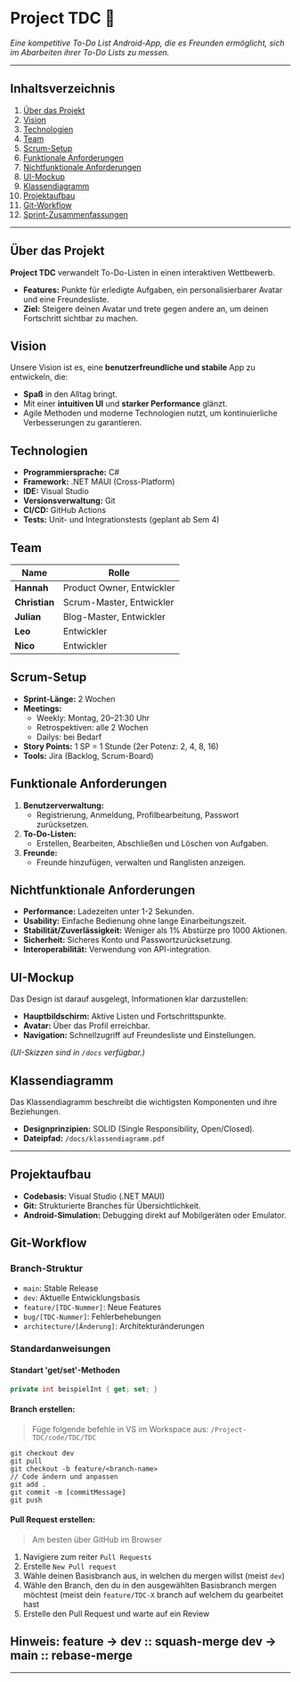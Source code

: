 # **Project TDC 📝**  
*Eine kompetitive To-Do List Android-App, die es Freunden ermöglicht, sich im Abarbeiten ihrer To-Do Lists zu messen.*  

---

## **Inhaltsverzeichnis**  
1. [Über das Projekt](#über-das-projekt)  
2. [Vision](#vision)  
3. [Technologien](#technologien)  
4. [Team](#team)  
5. [Scrum-Setup](#scrum-setup)  
6. [Funktionale Anforderungen](#funktionale-anforderungen)  
7. [Nichtfunktionale Anforderungen](#nichtfunktionale-anforderungen)  
8. [UI-Mockup](#ui-mockup)  
9. [Klassendiagramm](#klassendiagramm)  
10. [Projektaufbau](#projektaufbau)  
11. [Git-Workflow](#git-workflow)  
12. [Sprint-Zusammenfassungen](#sprint-zusammenfassungen)  

---

## **Über das Projekt**  
**Project TDC** verwandelt To-Do-Listen in einen interaktiven Wettbewerb.  
- **Features:** Punkte für erledigte Aufgaben, ein personalisierbarer Avatar und eine Freundesliste.  
- **Ziel:** Steigere deinen Avatar und trete gegen andere an, um deinen Fortschritt sichtbar zu machen.  



## **Vision**  
Unsere Vision ist es, eine **benutzerfreundliche und stabile** App zu entwickeln, die:  
- **Spaß** in den Alltag bringt.  
- Mit einer **intuitiven UI** und **starker Performance** glänzt.  
- Agile Methoden und moderne Technologien nutzt, um kontinuierliche Verbesserungen zu garantieren.  



## **Technologien**  
- **Programmiersprache:** C#  
- **Framework:** .NET MAUI (Cross-Platform)  
- **IDE:** Visual Studio  
- **Versionsverwaltung:** Git  
- **CI/CD:** GitHub Actions 
- **Tests:** Unit- und Integrationstests (geplant ab Sem 4)  



## **Team**  
| Name         | Rolle                  |  
|--------------|------------------------|  
| **Hannah**   | Product Owner, Entwickler |  
| **Christian**| Scrum-Master, Entwickler |  
| **Julian**   | Blog-Master, Entwickler  |  
| **Leo**      | Entwickler              |  
| **Nico**     | Entwickler              |  



## **Scrum-Setup**  
- **Sprint-Länge:** 2 Wochen  
- **Meetings:**  
  - Weekly: Montag, 20–21:30 Uhr  
  - Retrospektiven: alle 2 Wochen  
  - Dailys: bei Bedarf  
- **Story Points:** 1 SP = 1 Stunde (2er Potenz: 2, 4, 8, 16)  
- **Tools:** Jira (Backlog, Scrum-Board)  



## **Funktionale Anforderungen**  
1. **Benutzerverwaltung:**  
   - Registrierung, Anmeldung, Profilbearbeitung, Passwort zurücksetzen.  
2. **To-Do-Listen:**  
   - Erstellen, Bearbeiten, Abschließen und Löschen von Aufgaben.  
3. **Freunde:**  
   - Freunde hinzufügen, verwalten und Ranglisten anzeigen.  



## **Nichtfunktionale Anforderungen**  
- **Performance:** Ladezeiten unter 1-2 Sekunden.  
- **Usability:** Einfache Bedienung ohne lange Einarbeitungszeit.  
- **Stabilität/Zuverlässigkeit:** Weniger als 1% Abstürze pro 1000 Aktionen.  
- **Sicherheit:** Sicheres Konto und Passwortzurücksetzung.
- **Interoperabilität:** Verwendung von API-integration.



## **UI-Mockup**  
Das Design ist darauf ausgelegt, Informationen klar darzustellen:  
- **Hauptbildschirm:** Aktive Listen und Fortschrittspunkte.  
- **Avatar:** Über das Profil erreichbar.  
- **Navigation:** Schnellzugriff auf Freundesliste und Einstellungen.  

*(UI-Skizzen sind in `/docs` verfügbar.)*  



## **Klassendiagramm**  
Das Klassendiagramm beschreibt die wichtigsten Komponenten und ihre Beziehungen.  
- **Designprinzipien:** SOLID (Single Responsibility, Open/Closed).  
- **Dateipfad:** `/docs/klassendiagramm.pdf`  

---
## **Projektaufbau**  
- **Codebasis:** Visual Studio (.NET MAUI)  
- **Git:** Strukturierte Branches für Übersichtlichkeit.  
- **Android-Simulation:** Debugging direkt auf Mobilgeräten oder Emulator.  



## **Git-Workflow**  
### **Branch-Struktur**  
- `main`: Stable Release  
- `dev`: Aktuelle Entwicklungsbasis  
- `feature/[TDC-Nummer]`: Neue Features  
- `bug/[TDC-Nummer]`: Fehlerbehebungen  
- `architecture/[Änderung]`: Architekturänderungen  

### **Standardanweisungen**
#### **Standart 'get/set'-Methoden**
```C#
private int beispielInt { get; set; }
```
#### **Branch erstellen:** 
>Füge folgende befehle in VS im Workspace aus: `/Project-TDC/code/TDC/TDC`
```git
git checkout dev
git pull  
git checkout -b feature/<branch-name>
// Code ändern und anpassen
git add .
git commit -m [commitMessage]
git push
```
#### **Pull Request erstellen:**
>Am besten über GitHub im Browser
1. Navigiere zum reiter `Pull Requests`
2. Erstelle `New Pull request`
3. Wähle deinen Basisbranch aus, in welchen du mergen willst (meist `dev`)
4. Wähle den Branch, den du in den ausgewählten Basisbranch mergen möchtest (meist dein `feature/TDC-X` branch auf welchem du gearbeitet hast
5. Erstelle den Pull Request und warte auf ein Review


Hinweis:  feature -> dev :: squash-merge
          dev -> main :: rebase-merge
---


---

